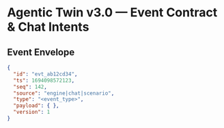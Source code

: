 # Agentic Twin v3.0 — Event Contract & Chat Intents

## Event Envelope
```json
{
  "id": "evt_ab12cd34",
  "ts": 1694098572123,
  "seq": 142,
  "source": "engine|chat|scenario",
  "type": "<event_type>",
  "payload": { },
  "version": 1
}
